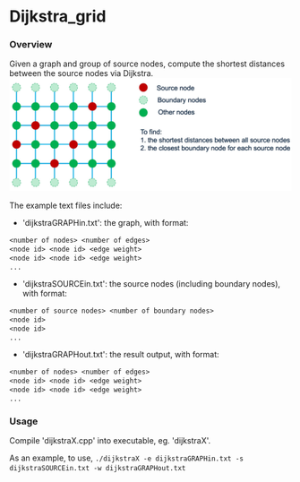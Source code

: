 # Dijkstra_grid
### Overview
Given a graph and group of source nodes, compute the shortest distances between the source nodes via Dijkstra.
<img src="problem_2D.jpg" width="700"/>

The example text files include:

- 'dijkstraGRAPHin.txt': the graph, with format:
```
<number of nodes> <number of edges>
<node id> <node id> <edge weight>
<node id> <node id> <edge weight>
...
```
- 'dijkstraSOURCEin.txt': the source nodes (including boundary nodes), with format:
```
<number of source nodes> <number of boundary nodes>
<node id>
<node id>
...
```
- 'dijkstraGRAPHout.txt': the result output, with format:
```
<number of nodes> <number of edges>
<node id> <node id> <edge weight>
<node id> <node id> <edge weight>
...
```

### Usage
Compile 'dijkstraX.cpp' into executable, eg. 'dijkstraX'.

As an example, to use, `./dijkstraX -e dijkstraGRAPHin.txt -s dijkstraSOURCEin.txt -w dijkstraGRAPHout.txt`
